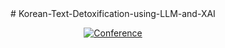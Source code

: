 <div align="center">    
# Korean-Text-Detoxification-using-LLM-and-XAI

[![Conference](https://img.shields.io/badge/KCC-2024-blue)](https://www.kiise.or.kr/conference/kcc/2024/)
</div>
